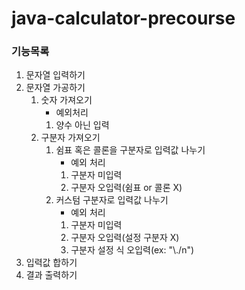 # java-calculator-precourse

### 기능목록
1. 문자열 입력하기
2. 문자열 가공하기
   1. 숫자 가져오기
      - 예외처리
      1. 양수 아닌 입력 
   2. 구분자 가져오기
      1. 쉼표 혹은 콜론을 구분자로 입력값 나누기
         - 예외 처리
         1. 구분자 미입력
         2. 구분자 오입력(쉼표 or 콜론 X)
      2. 커스텀 구분자로 입력값 나누기 
         - 예외 처리
         1. 구분자 미입력
         2. 구분자 오입력(설정 구분자 X)
         3. 구분자 설정 식 오입력(ex: "\\./n")
3. 입력값 합하기
4. 결과 출력하기